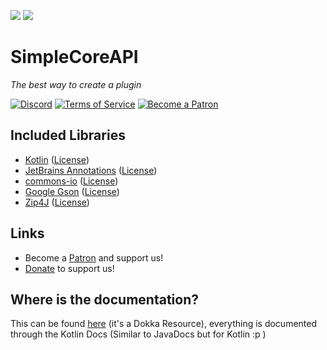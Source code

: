 [![](https://jitci.com/gh/TheProgramSrc/SimpleCoreAPI/svg)](https://jitci.com/gh/TheProgramSrc/SimpleCoreAPI)
[![](https://jitpack.io/v/TheProgramSrc/SimpleCoreAPI.svg)](https://jitpack.io/#TheProgramSrc/SimpleCoreAPI)

# SimpleCoreAPI
_The best way to create a plugin_<br>

[![Discord](https://i.imgur.com/J1XhmMd.png)](https://go.theprogramsrc.xyz/discord)
[![Terms of Service](https://i.imgur.com/4tFAGtE.png)](https://go.theprogramsrc.xyz/tos)
[![Become a Patron](https://i.imgur.com/h9Y1X2X.png)](https://go.theprogramsrc.xyz/patreon)

## Included Libraries
* [Kotlin](https://github.com/JetBrains/Kotlin) ([License](https://github.com/JetBrains/Kotlin/blob/master/license/))
* [JetBrains Annotations](https://github.com/JetBrains/java-annotations) ([License](https://github.com/JetBrains/java-annotations/blob/master/LICENSE.txt))
* [commons-io](https://github.com/apache/commons-io) ([License](https://www.apache.org/licenses/LICENSE-2.0))
* [Google Gson](https://github.com/google/gson) ([License](https://github.com/google/gson/blob/master/LICENSE))
* [Zip4J](https://github.com/srikanth-lingala/zip4j) ([License](https://github.com/srikanth-lingala/zip4j/blob/master/LICENSE))

## Links
* Become a [Patron](https://go.theprogramsrc.xyz/patreon) and support us!
* [Donate](https://go.theprogramsrc.xyz/donate) to support us!

## Where is the documentation?
This can be found [here](https://docs.theprogramsrc.xyz/SimpleCoreAPI/) (it's a Dokka Resource), everything is documented through the Kotlin Docs (Similar to JavaDocs but for Kotlin :p )
